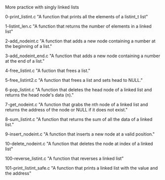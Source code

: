 More practice with singly linked lists

0-print_listint.c
"A function that prints all the elements of a listint_t list"

1-listint_len.c
"A function that returns the number of elements in a linked list"

2-add_nodeint.c
"A function that adds a new node containing a number at the beginning of a list."

3-add_nodeint_end.c
"A function that adds a new node containing a number at the end of a list."

4-free_listint.c
"A fuction that frees a list."

5-free_listint2.c
"A function that frees a list and sets head to NULL."

6-pop_listint.c
"A function that deletes the head node of a linked list and
returns the head node's data (n)."

7-get_nodeint.c
"A function that grabs the nth node of a linked list and returns the address of the node or NULL if it does not exist."

8-sum_listint.c
"A function that returns the sum of all the data of a linked list."

9-insert_nodeint.c
"A function that inserts a new node at a valid position."

10-delete_nodeint.c
"A function that deletes the node at index of a linked list"

100-reverse_listint.c
"A function that reverses a linked list"

101-print_listint_safe.c
"A function that prints a linked list with the value and the address"